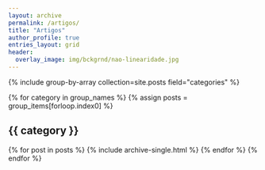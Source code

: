 ```yaml
---
layout: archive
permalink: /artigos/
title: "Artigos"
author_profile: true
entries_layout: grid
header:
  overlay_image: img/bckgrnd/nao-linearidade.jpg
---
```


{% include group-by-array collection=site.posts field="categories" %}

{% for category in group_names %}
  {% assign posts = group_items[forloop.index0] %}
  <h2 id="{{ category | slugify }}" class="archive__subtitle">{{ category }}</h2>
  {% for post in posts %}
    {% include archive-single.html %}
  {% endfor %}
{% endfor %}
